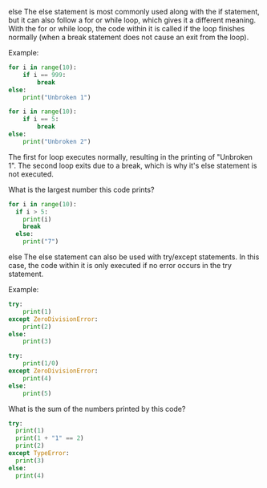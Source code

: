 else
The else statement is most commonly used along with the if statement, but it can also follow a for or while loop, which gives it a different meaning.
With the for or while loop, the code within it is called if the loop finishes normally (when a break statement does not cause an exit from the loop).

Example:
```py
for i in range(10):
    if i == 999:
        break
else:
    print("Unbroken 1")

for i in range(10):
    if i == 5:
        break
else:
    print("Unbroken 2")

```

The first for loop executes normally, resulting in the printing of "Unbroken 1".
The second loop exits due to a break, which is why it's else statement is not executed.

What is the largest number this code prints?
```py
for i in range(10):
  if i > 5:
    print(i)
    break
  else:
    print("7")
```

else
The else statement can also be used with try/except statements.
In this case, the code within it is only executed if no error occurs in the try statement.

Example:

```py
try:
    print(1)
except ZeroDivisionError:
    print(2)
else:
    print(3)

try:
    print(1/0)
except ZeroDivisionError:
    print(4)
else:
    print(5)

```

What is the sum of the numbers printed by this code?
```py
try:
  print(1)
  print(1 + "1" == 2)
  print(2)
except TypeError:
  print(3)
else:
  print(4)
```


